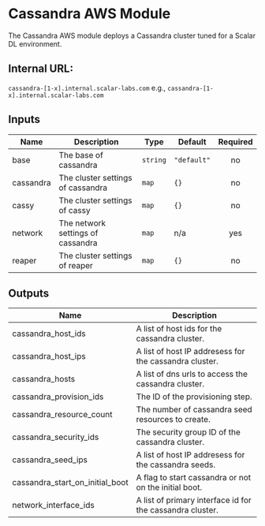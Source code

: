 # Cassandra AWS Module
The Cassandra AWS module deploys a Cassandra cluster tuned for a Scalar DL environment.

## Internal URL:
`cassandra-[1-x].internal.scalar-labs.com`
e.g., `cassandra-[1-x].internal.scalar-labs.com`

## Inputs

| Name | Description | Type | Default | Required |
|------|-------------|------|---------|:-----:|
| base | The base of cassandra | `string` | `"default"` | no |
| cassandra | The cluster settings of cassandra | `map` | `{}` | no |
| cassy | The cluster settings of cassy | `map` | `{}` | no |
| network | The network settings of cassandra | `map` | n/a | yes |
| reaper | The cluster settings of reaper | `map` | `{}` | no |

## Outputs

| Name | Description |
|------|-------------|
| cassandra_host_ids | A list of host ids for the cassandra cluster. |
| cassandra_host_ips | A list of host IP addresess for the cassandra cluster. |
| cassandra_hosts | A list of dns urls to access the cassandra cluster. |
| cassandra_provision_ids | The ID of the provisioning step. |
| cassandra_resource_count | The number of cassandra seed resources to create. |
| cassandra_security_ids | The security group ID of the cassandra cluster. |
| cassandra_seed_ips | A list of host IP addresess for the cassandra seeds. |
| cassandra_start_on_initial_boot | A flag to start cassandra or not on the initial boot. |
| network_interface_ids | A list of primary interface id for the cassandra cluster. |
